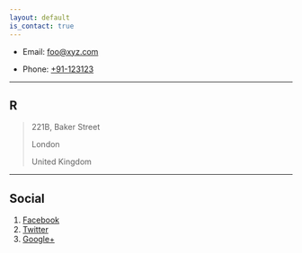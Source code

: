 ```yaml
---
layout: default
is_contact: true
---
```


* Email: [foo@xyz.com](mailto:foo@xyz.com)

* Phone: [+91-123123](tel:+91-123123)

---

## R

> 221B, Baker Street
>
> London
>
> United Kingdom

---

## Social

1. [Facebook](#)
2. [Twitter](#)
3. [Google+](#)
